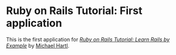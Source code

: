 # Ruby on Rails Tutorial: First application

This is the first application for
[*Ruby on Rails Tutorial: Learn Rails by Example*](http://railstutorial.org/)
by [Michael Hartl](http://michaelhartl.com/).